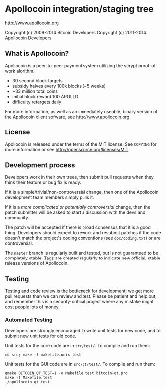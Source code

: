 Apollocoin integration/staging tree
================================

http://www.apollocoin.org

Copyright (c) 2009-2014 Bitcoin Developers
Copyright (c) 2011-2014 Apollocoin Developers

What is Apollocoin?
----------------

Apollocoin is a peer-to-peer payment system utilizing the scrypt proof-of-work alorithm.
 - 30 second block targets
 - subsidy halves every 100k blocks (~5 weeks)
 - ~33 million total coins
 - initial block reward 100 APOLLO
 - difficulty retargets daily

For more information, as well as an immediately useable, binary version of
the Apollocoin client sofware, see http://www.apollocoin.org.

License
-------

Apollocoin is released under the terms of the MIT license. See `COPYING` for more
information or see http://opensource.org/licenses/MIT.

Development process
-------------------

Developers work in their own trees, then submit pull requests when they think
their feature or bug fix is ready.

If it is a simple/trivial/non-controversial change, then one of the Apollocoin
development team members simply pulls it.

If it is a *more complicated or potentially controversial* change, then the patch
submitter will be asked to start a discussion with the devs and community.

The patch will be accepted if there is broad consensus that it is a good thing.
Developers should expect to rework and resubmit patches if the code doesn't
match the project's coding conventions (see `doc/coding.txt`) or are
controversial.

The `master` branch is regularly built and tested, but is not guaranteed to be
completely stable. [Tags](https://github.com/apollocoin-project/apollocoin/tags) are created
regularly to indicate new official, stable release versions of Apollocoin.

Testing
-------

Testing and code review is the bottleneck for development; we get more pull
requests than we can review and test. Please be patient and help out, and
remember this is a security-critical project where any mistake might cost people
lots of money.

### Automated Testing

Developers are strongly encouraged to write unit tests for new code, and to
submit new unit tests for old code.

Unit tests for the core code are in `src/test/`. To compile and run them:

    cd src; make -f makefile.unix test

Unit tests for the GUI code are in `src/qt/test/`. To compile and run them:

    qmake BITCOIN_QT_TEST=1 -o Makefile.test bitcoin-qt.pro
    make -f Makefile.test
    ./apollocoin-qt_test

